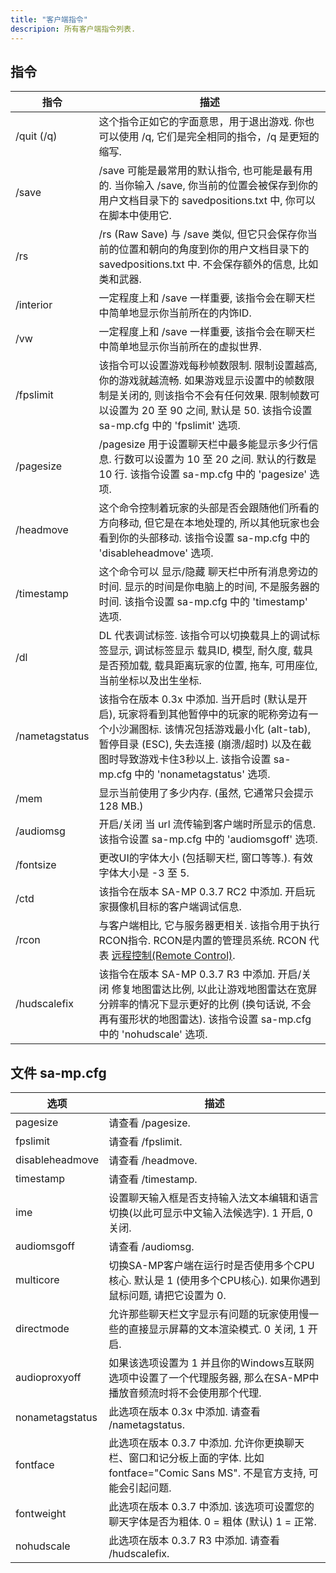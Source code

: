 ```yaml
---
title: "客户端指令"
descripion: 所有客户端指令列表.
---
```


## 指令

| 指令        | 描述                                                                                                                                                                                                                                                                                                                                                            |
|----------------|------------------------------------------------------------------------------------------------------------------------------------------------------------------------------------------------------------------------------------------------------------------------------------------------------------------------------------------------------------------------|
| /quit (/q)     | 这个指令正如它的字面意思，用于退出游戏. 你也可以使用 /q, 它们是完全相同的指令，/q 是更短的缩写.                                                                                                                                                                                                                                                    |
| /save          | /save 可能是最常用的默认指令, 也可能是最有用的. 当你输入 /save, 你当前的位置会被保存到你的用户文档目录下的 savedpositions.txt 中, 你可以在脚本中使用它.                                                                                                                               |
| /rs            | /rs (Raw Save) 与 /save 类似, 但它只会保存你当前的位置和朝向的角度到你的用户文档目录下的 savedpositions.txt 中. 不会保存额外的信息, 比如类和武器.                                                                                                                                                                      |
| /interior      | 一定程度上和 /save 一样重要, 该指令会在聊天栏中简单地显示你当前所在的内饰ID.                                                                                                                                                                                                                                                                              |
| /vw            | 一定程度上和 /save 一样重要, 该指令会在聊天栏中简单地显示你当前所在的虚拟世界.                                                                                                                                                                                                                                                                         |
| /fpslimit      | 该指令可以设置游戏每秒帧数限制. 限制设置越高, 你的游戏就越流畅. 如果游戏显示设置中的帧数限制是关闭的, 则该指令不会有任何效果. 限制帧数可以设置为 20 至 90 之间, 默认是 50. 该指令设置 sa-mp.cfg 中的 'fpslimit' 选项.                                                                           |
| /pagesize      | /pagesize 用于设置聊天栏中最多能显示多少行信息. 行数可以设置为 10 至 20 之间. 默认的行数是 10 行. 该指令设置 sa-mp.cfg 中的 'pagesize' 选项.                                                                                                                                                                                       |
| /headmove      | 这个命令控制着玩家的头部是否会跟随他们所看的方向移动, 但它是在本地处理的, 所以其他玩家也会看到你的头部移动. 该指令设置 sa-mp.cfg 中的 'disableheadmove' 选项.                                                                                                                                                   |
| /timestamp     | 这个命令可以 显示/隐藏 聊天栏中所有消息旁边的时间. 显示的时间是你电脑上的时间, 不是服务器的时间. 该指令设置 sa-mp.cfg 中的 'timestamp' 选项.                                                                                                                                                                           |
| /dl            | DL 代表调试标签. 该指令可以切换载具上的调试标签显示, 调试标签显示 载具ID, 模型, 耐久度, 载具是否预加载, 载具距离玩家的位置, 拖车, 可用座位, 当前坐标以及出生坐标.                                                                                                                       |
| /nametagstatus | 该指令在版本 0.3x 中添加. 当开启时 (默认是开启), 玩家将看到其他暂停中的玩家的昵称旁边有一个小沙漏图标. 该情况包括游戏最小化 (alt-tab), 暂停目录 (ESC), 失去连接 (崩溃/超时) 以及在截图时导致游戏卡住3秒以上. 该指令设置 sa-mp.cfg 中的 'nonametagstatus' 选项. |
| /mem           | 显示当前使用了多少内存. (虽然, 它通常只会提示 128 MB.)                                                                                                                                                                                                                                                                                   |
| /audiomsg      | 开启/关闭 当 url 流传输到客户端时所显示的信息. 该指令设置 sa-mp.cfg 中的 'audiomsgoff' 选项.                                                                                                                                                                                                                                             |
| /fontsize      | 更改UI的字体大小 (包括聊天栏, 窗口等等.). 有效字体大小是 -3 至 5.                                                                                                                                                                                                                                                                                       |
| /ctd           | 该指令在版本 SA-MP 0.3.7 RC2 中添加. 开启玩家摄像机目标的客户端调试信息.                                                                                                                                                                                                                                                                    |
| /rcon          | 与客户端相比, 它与服务器更相关. 该指令用于执行RCON指令. RCON是内置的管理员系统. RCON 代表 [远程控制(Remote Control)](../server/ControllingServer#using-rcon).                                                                                                                                                         |
| /hudscalefix   | 该指令在版本 SA-MP 0.3.7 R3 中添加. 开启/关闭 修复地图雷达比例, 以此让游戏地图雷达在宽屏分辨率的情况下显示更好的比例 (换句话说, 不会再有蛋形状的地图雷达). 该指令设置 sa-mp.cfg 中的 'nohudscale' 选项.                                                                                                                                         |

## 文件 sa-mp.cfg

| 选项          | 描述                                                                                                                                                                                  |
|-----------------|----------------------------------------------------------------------------------------------------------------------------------------------------------------------------------------------|
| pagesize        | 请查看 /pagesize.                                                                                                                                                                               |
| fpslimit        | 请查看 /fpslimit.                                                                                                                                                                               |
| disableheadmove | 请查看 /headmove.                                                                                                                                                                               |
| timestamp       | 请查看 /timestamp.                                                                                                                                                                              |
| ime             | 设置聊天输入框是否支持输入法文本编辑和语言切换(以此可显示中文输入法候选字). 1 开启, 0 关闭.                                                         |
| audiomsgoff     | 请查看 /audiomsg.                                                                                                                                                |
| multicore       | 切换SA-MP客户端在运行时是否使用多个CPU核心. 默认是 1 (使用多个CPU核心). 如果你遇到鼠标问题, 请把它设置为 0.  |
| directmode      | 允许那些聊天栏文字显示有问题的玩家使用慢一些的直接显示屏幕的文本渲染模式. 0 关闭, 1 开启.                        |
| audioproxyoff   | 如果该选项设置为 1 并且你的Windows互联网选项中设置了一个代理服务器, 那么在SA-MP中播放音频流时将不会使用那个代理. |
| nonametagstatus | 此选项在版本 0.3x 中添加. 请查看 /nametagstatus.                                                                                                                                           |
| fontface        | 此选项在版本 0.3.7 中添加. 允许你更换聊天栏、窗口和记分板上面的字体. 比如 fontface="Comic Sans MS". 不是官方支持, 可能会引起问题.          |
| fontweight      | 此选项在版本 0.3.7 中添加. 该选项可设置您的聊天字体是否为粗体. 0 = 粗体 (默认) 1 = 正常.                                                                |
| nohudscale      | 此选项在版本 0.3.7 R3 中添加. 请查看 /hudscalefix.                                                                                                                                         |
